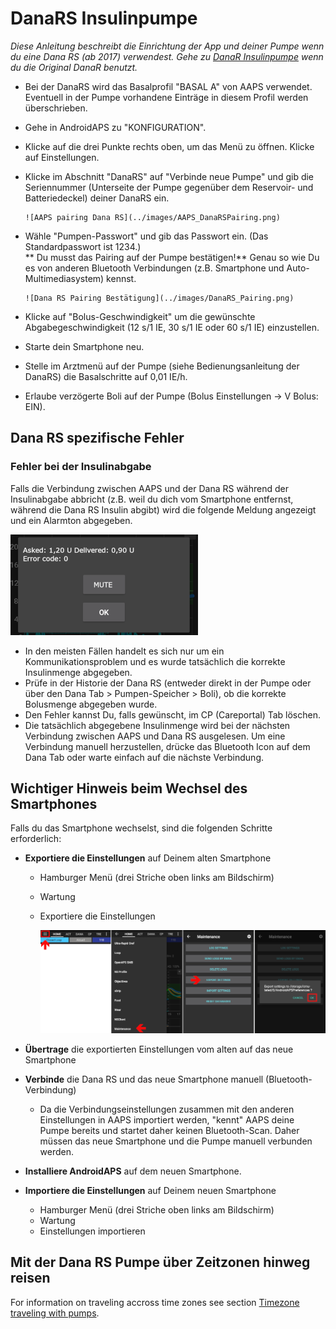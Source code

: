 # DanaRS Insulinpumpe

*Diese Anleitung beschreibt die Einrichtung der App und deiner Pumpe wenn du eine Dana RS (ab 2017) verwendest. Gehe zu [DanaR Insulinpumpe](./DanaR-Insulin-Pump) wenn du die Original DanaR benutzt.*

* Bei der DanaRS wird das Basalprofil "BASAL A" von AAPS verwendet. Eventuell in der Pumpe vorhandene Einträge in diesem Profil werden überschrieben.

* Gehe in AndroidAPS zu "KONFIGURATION".

* Klicke auf die drei Punkte rechts oben, um das Menü zu öffnen. Klicke auf Einstellungen.

* Klicke im Abschnitt "DanaRS" auf "Verbinde neue Pumpe" und gib die Seriennummer (Unterseite der Pumpe gegenüber dem Reservoir- und Batteriedeckel) deiner DanaRS ein.
  
      ![AAPS pairing Dana RS](../images/AAPS_DanaRSPairing.png)
      

* Wähle "Pumpen-Passwort" und gib das Passwort ein. (Das Standardpasswort ist 1234.)   
  ** Du musst das Pairing auf der Pumpe bestätigen!** Genau so wie Du es von anderen Bluetooth Verbindungen (z.B. Smartphone und Auto-Multimediasystem) kennst.
  
      ![Dana RS Pairing Bestätigung](../images/DanaRS_Pairing.png)
      

* Klicke auf "Bolus-Geschwindigkeit" um die gewünschte Abgabegeschwindigkeit (12 s/1 IE, 30 s/1 IE oder 60 s/1 IE) einzustellen.

* Starte dein Smartphone neu.

* Stelle im Arztmenü auf der Pumpe (siehe Bedienungsanleitung der DanaRS) die Basalschritte auf 0,01 IE/h.

* Erlaube verzögerte Boli auf der Pumpe (Bolus Einstellungen -> V Bolus: EIN).

## Dana RS spezifische Fehler

### Fehler bei der Insulinabgabe

Falls die Verbindung zwischen AAPS und der Dana RS während der Insulinabgabe abbricht (z.B. weil du dich vom Smartphone entfernst, während die Dana RS Insulin abgibt) wird die folgende Meldung angezeigt und ein Alarmton abgegeben.

![Alarm Abgabefehler](../images/DanaRS_Error_bolus.png)

* In den meisten Fällen handelt es sich nur um ein Kommunikationsproblem und es wurde tatsächlich die korrekte Insulinmenge abgegeben.
* Prüfe in der Historie der Dana RS (entweder direkt in der Pumpe oder über den Dana Tab > Pumpen-Speicher > Boli), ob die korrekte Bolusmenge abgegeben wurde.
* Den Fehler kannst Du, falls gewünscht, im CP (Careportal) Tab löschen.
* Die tatsächlich abgegebene Insulinmenge wird bei der nächsten Verbindung zwischen AAPS und Dana RS ausgelesen. Um eine Verbindung manuell herzustellen, drücke das Bluetooth Icon auf dem Dana Tab oder warte einfach auf die nächste Verbindung.

## Wichtiger Hinweis beim Wechsel des Smartphones

Falls du das Smartphone wechselst, sind die folgenden Schritte erforderlich:

* **Exportiere die Einstellungen** auf Deinem alten Smartphone
  
  * Hamburger Menü (drei Striche oben links am Bildschirm)
  * Wartung
  * Exportiere die Einstellungen
    
    ![AAPS Einstellungen exportieren](../images/AAPS_ExportSettings.png)

* **Übertrage** die exportierten Einstellungen vom alten auf das neue Smartphone

* **Verbinde** die Dana RS und das neue Smartphone manuell (Bluetooth-Verbindung) 
  * Da die Verbindungseinstellungen zusammen mit den anderen Einstellungen in AAPS importiert werden, "kennt" AAPS deine Pumpe bereits und startet daher keinen Bluetooth-Scan. Daher müssen das neue Smartphone und die Pumpe manuell verbunden werden.
* **Installiere AndroidAPS** auf dem neuen Smartphone.
* **Importiere die Einstellungen** auf Deinem neuen Smartphone 
  * Hamburger Menü (drei Striche oben links am Bildschirm)
  * Wartung
  * Einstellungen importieren

## Mit der Dana RS Pumpe über Zeitzonen hinweg reisen

For information on traveling accross time zones see section [Timezone traveling with pumps](../Usage/Timezone-traveling#danarv2-danars).